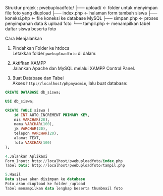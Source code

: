 Struktur projek : 
pwebuploadfoto/
├── upload/ ← folder untuk menyimpan file foto yang diupload
├── index.php ← halaman form tambah siswa
├── koneksi.php ← file koneksi ke database MySQL
├── simpan.php ← proses penyimpanan data & upload foto
└── tampil.php ← menampilkan tabel daftar siswa beserta foto


Cara Menjalankan

1. Pindahkan Folder ke htdocs  
   Letakkan folder `pwebuploadfoto` di dalam:

2. Aktifkan XAMPP  
Jalankan Apache dan MySQL melalui XAMPP Control Panel.

3. Buat Database dan Tabel  
Akses `http://localhost/phpmyadmin`, lalu buat database:

```sql
CREATE DATABASE db_siswa;

USE db_siswa;

CREATE TABLE siswa (
    id INT AUTO_INCREMENT PRIMARY KEY,
    nis VARCHAR(20),
    nama VARCHAR(100),
    jk VARCHAR(20),
    telepon VARCHAR(20),
    alamat TEXT,
    foto VARCHAR(100)
);

4.Jalankan Aplikasi
Form Input: http://localhost/pwebuploadfoto/index.php
Tabel Data: http://localhost/pwebuploadfoto/tampil.php

5.Hasil
Data siswa akan disimpan ke database
Foto akan diupload ke folder /upload
Tabel menampilkan data lengkap beserta thumbnail foto
